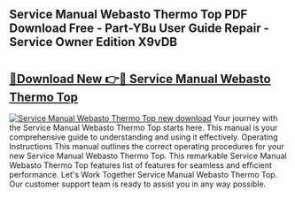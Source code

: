 ## Service Manual Webasto Thermo Top PDF Download Free - Part-YBu User Guide Repair - Service Owner Edition X9vDB

# <h2><a href="http://bc63061.oget.top/?id=Service+Manual+Webasto+Thermo+Top">🔗Download New 👉🔴 Service Manual Webasto Thermo Top</a></h2>

[![Service Manual Webasto Thermo Top new download](https://i.imgur.com/5g1atiW.png)](http://bc63061.oget.top/?id=Service+Manual+Webasto+Thermo+Top)
Your journey with the Service Manual Webasto Thermo Top starts here. This manual is your comprehensive guide to understanding and using it effectively. Operating Instructions This manual outlines the correct operating procedures for your new Service Manual Webasto Thermo Top. This remarkable Service Manual Webasto Thermo Top features list of features for seamless and efficient performance. Let's Work Together Service Manual Webasto Thermo Top. Our customer support team is ready to assist you in any way possible.
